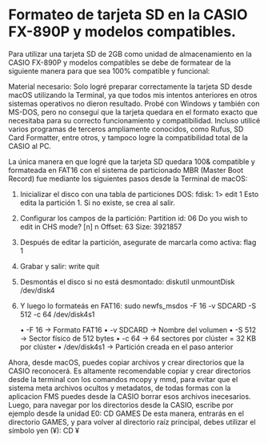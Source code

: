 # Formateo de tarjeta SD en la CASIO FX-890P y modelos compatibles.

Para utilizar una tarjeta SD de 2GB como unidad de almacenamiento en la CASIO FX-890P y modelos compatibles se debe de formatear de la siguiente manera para que sea 100% compatible y funcional:

Material necesario:
Solo logré preparar correctamente la tarjeta SD desde macOS utilizando la Terminal, ya que todos mis intentos anteriores en otros sistemas operativos no dieron resultado. Probé con Windows y también con MS-DOS, pero no conseguí que la tarjeta quedara en el formato exacto que necesitaba para su correcto funcionamiento y compatibilidad. Incluso utilicé varios programas de terceros ampliamente conocidos, como Rufus, SD Card Formatter, entre otros, y tampoco logre la compatibilidad total de la CASIO al PC.

La única manera en que logré que la tarjeta SD quedara 100& compatible y formateada en FAT16 con el sistema de particionado MBR (Master Boot Record) fue mediante los siguientes pasos desde la Terminal de macOS:

 1. Inicializar el disco con una tabla de particiones DOS:
 fdisk: 1> edit 1
 Esto edita la partición 1. Si no existe, se crea al salir.

 2. Configurar los campos de la partición:
 Partition id: 06
 Do you wish to edit in CHS mode? [n] n
 Offset: 63
 Size: 3921857

 3. Después de editar la partición, asegurate de marcarla como activa:
 flag 1

 4. Grabar y salir:
 write
 quit

 5. Desmontás el disco si no está desmontado:
 diskutil unmountDisk /dev/disk4

 6. Y luego lo formateás en FAT16:
 sudo newfs_msdos -F 16 -v SDCARD -S 512 -c 64 /dev/disk4s1

 	•	-F 16 → Formato FAT16
 	•	-v SDCARD → Nombre del volumen
 	•	-S 512 → Sector físico de 512 bytes
 	•	-c 64 → 64 sectores por clúster = 32 KB por clúster
 	•	/dev/disk4s1 → Partición creada en el paso anterior

Ahora, desde macOS, puedes copiar archivos y crear directorios que la CASIO reconocerá.
Es altamente recomendable copiar y crear directorios desde la terminal con los comandos mcopy y mmd, para evitar que el sistema meta archivos ocultos y metadatos, de todas formas con la aplicacion FMS puedes desde la CASIO borrar esos archivos inecesarios.
Luego, para navegar por los directorios desde la CASIO, escribe por ejemplo desde la unidad E0:
CD GAMES
De esta manera, entrarás en el directorio GAMES, y para volver al directorio raíz principal, debes utilizar el símbolo yen (¥):
CD ¥




 
	
	
